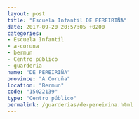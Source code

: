 ```yaml
---
layout: post
title: "Escuela Infantil DE PEREIRIÑA"
date: 2017-09-20 20:57:05 +0200
categories:
- Escuela Infantil
- a-coruna
- bermun
- Centro público
- guarderia
name: "DE PEREIRIÑA"
province: "A Coruña"
location: "Bermun"
code: "15022139"
type: "Centro público"
permalink: /guarderias/de-pereirina.html
---
```

